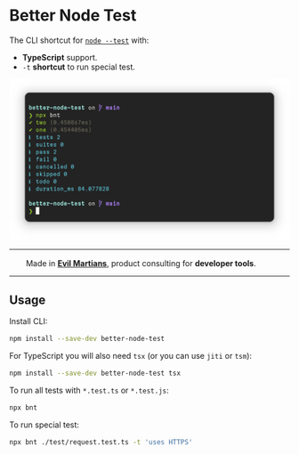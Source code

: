 # Better Node Test

The CLI shortcut for [`node --test`](https://nodejs.org/api/test.html) with:

* **TypeScript** support.
* `-t` **shortcut** to run special test.

<p align="center">
  <img src="./screenshot.png" alt="Better Node Test CLI" width="721">
</p>

---

<img src="https://cdn.evilmartians.com/badges/logo-no-label.svg" alt="" width="22" height="16" />  Made in <b><a href="https://evilmartians.com/devtools?utm_source=nanoid&utm_campaign=devtools-button&utm_medium=github">Evil Martians</a></b>, product consulting for <b>developer tools</b>.

---

## Usage

Install CLI:

```sh
npm install --save-dev better-node-test
```

For TypeScript you will also need `tsx` (or you can use `jiti` or `tsm`):

```sh
npm install --save-dev better-node-test tsx
```

To run all tests with `*.test.ts` or `*.test.js`:

```sh
npx bnt
```

To run special test:

```sh
npx bnt ./test/request.test.ts -t 'uses HTTPS'
```
